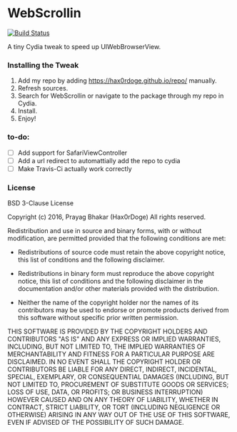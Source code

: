 # WebScrollin
[![Build Status](https://travis-ci.org/Hax0rDoge/WebScrollin.svg?branch=master)](https://travis-ci.org/Hax0rDoge/WebScrollin)

A tiny Cydia tweak to speed up UIWebBrowserView.

### Installing the Tweak

1. Add my repo by adding https://hax0rdoge.github.io/repo/ manually.
2. Refresh sources.
3. Search for WebScrollin or navigate to the package through my repo in Cydia.
4. Install.
5. Enjoy!

### to-do:

- [ ] Add support for SafariViewController
- [ ] Add a url redirect to automattially add the repo to cydia
- [ ] Make Travis-Ci actually work correctly

### License

BSD 3-Clause License

Copyright (c) 2016, Prayag Bhakar (Hax0rDoge)
All rights reserved.

Redistribution and use in source and binary forms, with or without
modification, are permitted provided that the following conditions are met:

* Redistributions of source code must retain the above copyright notice, this
  list of conditions and the following disclaimer.

* Redistributions in binary form must reproduce the above copyright notice,
  this list of conditions and the following disclaimer in the documentation
  and/or other materials provided with the distribution.

* Neither the name of the copyright holder nor the names of its
  contributors may be used to endorse or promote products derived from
  this software without specific prior written permission.

THIS SOFTWARE IS PROVIDED BY THE COPYRIGHT HOLDERS AND CONTRIBUTORS "AS IS"
AND ANY EXPRESS OR IMPLIED WARRANTIES, INCLUDING, BUT NOT LIMITED TO, THE
IMPLIED WARRANTIES OF MERCHANTABILITY AND FITNESS FOR A PARTICULAR PURPOSE ARE
DISCLAIMED. IN NO EVENT SHALL THE COPYRIGHT HOLDER OR CONTRIBUTORS BE LIABLE
FOR ANY DIRECT, INDIRECT, INCIDENTAL, SPECIAL, EXEMPLARY, OR CONSEQUENTIAL
DAMAGES (INCLUDING, BUT NOT LIMITED TO, PROCUREMENT OF SUBSTITUTE GOODS OR
SERVICES; LOSS OF USE, DATA, OR PROFITS; OR BUSINESS INTERRUPTION) HOWEVER
CAUSED AND ON ANY THEORY OF LIABILITY, WHETHER IN CONTRACT, STRICT LIABILITY,
OR TORT (INCLUDING NEGLIGENCE OR OTHERWISE) ARISING IN ANY WAY OUT OF THE USE
OF THIS SOFTWARE, EVEN IF ADVISED OF THE POSSIBILITY OF SUCH DAMAGE.


